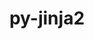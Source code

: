 ---
title: "py-jinja2"
layout: cache
categories: [package, develop]
meta: {"versions": ["3.1.4"], "compilers": ["apple-clang@=15.0.0", "gcc@=11.1.0", "gcc@=11.4.0", "gcc@=13.2.0", "gcc@=7.3.1", "gcc@=9.4.0", "oneapi@=2024.2.1"], "oss": ["amzn2", "ubuntu20.04", "ubuntu22.04", "ubuntu24.04", "ventura"], "platforms": ["darwin", "linux"], "targets": ["aarch64", "neoverse_n1", "neoverse_v1", "neoverse_v2", "ppc64le", "x86_64_v3"], "stacks": ["aws-isc", "aws-isc-aarch64", "data-vis-sdk", "e4s", "e4s-neoverse-v2", "e4s-neoverse_v1", "e4s-oneapi", "e4s-power", "ml-darwin-aarch64-mps", "ml-linux-aarch64-cpu", "ml-linux-aarch64-cuda", "ml-linux-x86_64-cpu", "ml-linux-x86_64-cuda", "root"], "num_specs": 89, "num_specs_by_stack": {"ml-linux-x86_64-cpu": 7, "ml-linux-x86_64-cuda": 7, "root": 89, "ml-darwin-aarch64-mps": 3, "e4s": 18, "ml-linux-aarch64-cuda": 7, "ml-linux-aarch64-cpu": 7, "e4s-power": 8, "e4s-neoverse-v2": 8, "e4s-oneapi": 9, "data-vis-sdk": 6, "e4s-neoverse_v1": 8, "aws-isc-aarch64": 10, "aws-isc": 5}}
spec_details: [{"hash": "bnebp6vslzjghxwet6oyxdzwdn5xnaio", "compiler": "gcc@=13.2.0", "versions": ["3.1.4"], "os": "ubuntu24.04", "platform": "linux", "target": "x86_64_v3", "variants": ["build_system=python_pip", "~i18n"], "stacks": ["ml-linux-x86_64-cpu", "ml-linux-x86_64-cuda", "root"], "size": "-", "tarball": "https://binaries.spack.io/develop/build_cache/linux-ubuntu24.04-x86_64_v3/gcc-13.2.0/py-jinja2-3.1.4/linux-ubuntu24.04-x86_64_v3-gcc-13.2.0-py-jinja2-3.1.4-bnebp6vslzjghxwet6oyxdzwdn5xnaio.spack"}, {"hash": "i6ervzgmpgptbil3x3n4sbp7w3bcmyuu", "compiler": "apple-clang@=15.0.0", "versions": ["3.1.4"], "os": "ventura", "platform": "darwin", "target": "aarch64", "variants": ["build_system=python_pip", "~i18n"], "stacks": ["ml-darwin-aarch64-mps", "root"], "size": "-", "tarball": "https://binaries.spack.io/develop/build_cache/darwin-ventura-aarch64/apple-clang-15.0.0/py-jinja2-3.1.4/darwin-ventura-aarch64-apple-clang-15.0.0-py-jinja2-3.1.4-i6ervzgmpgptbil3x3n4sbp7w3bcmyuu.spack"}, {"hash": "nwhf74pncahlotils4vhobzcgoa2zf3m", "compiler": "gcc@=11.4.0", "versions": ["3.1.4"], "os": "ubuntu22.04", "platform": "linux", "target": "x86_64_v3", "variants": ["build_system=python_pip", "~i18n"], "stacks": ["e4s", "root"], "size": "-", "tarball": "https://binaries.spack.io/develop/build_cache/linux-ubuntu22.04-x86_64_v3/gcc-11.4.0/py-jinja2-3.1.4/linux-ubuntu22.04-x86_64_v3-gcc-11.4.0-py-jinja2-3.1.4-nwhf74pncahlotils4vhobzcgoa2zf3m.spack"}, {"hash": "f3337p6mbaphjkumhdtmrvxim6ifzl2e", "compiler": "gcc@=13.2.0", "versions": ["3.1.4"], "os": "ubuntu24.04", "platform": "linux", "target": "x86_64_v3", "variants": ["build_system=python_pip", "~i18n"], "stacks": ["ml-linux-x86_64-cpu", "ml-linux-x86_64-cuda", "root"], "size": "-", "tarball": "https://binaries.spack.io/develop/build_cache/linux-ubuntu24.04-x86_64_v3/gcc-13.2.0/py-jinja2-3.1.4/linux-ubuntu24.04-x86_64_v3-gcc-13.2.0-py-jinja2-3.1.4-f3337p6mbaphjkumhdtmrvxim6ifzl2e.spack"}, {"hash": "vtlx3uruaw3475u3oyo5vgavpce2sskw", "compiler": "gcc@=13.2.0", "versions": ["3.1.4"], "os": "ubuntu24.04", "platform": "linux", "target": "x86_64_v3", "variants": ["build_system=python_pip", "~i18n"], "stacks": ["ml-linux-x86_64-cpu", "ml-linux-x86_64-cuda", "root"], "size": "-", "tarball": "https://binaries.spack.io/develop/build_cache/linux-ubuntu24.04-x86_64_v3/gcc-13.2.0/py-jinja2-3.1.4/linux-ubuntu24.04-x86_64_v3-gcc-13.2.0-py-jinja2-3.1.4-vtlx3uruaw3475u3oyo5vgavpce2sskw.spack"}, {"hash": "tvpmimq5svqdqonm43iybst4x42mocc7", "compiler": "gcc@=13.2.0", "versions": ["3.1.4"], "os": "ubuntu24.04", "platform": "linux", "target": "aarch64", "variants": ["build_system=python_pip", "~i18n"], "stacks": ["ml-linux-aarch64-cuda", "ml-linux-aarch64-cpu", "root"], "size": "-", "tarball": "https://binaries.spack.io/develop/build_cache/linux-ubuntu24.04-aarch64/gcc-13.2.0/py-jinja2-3.1.4/linux-ubuntu24.04-aarch64-gcc-13.2.0-py-jinja2-3.1.4-tvpmimq5svqdqonm43iybst4x42mocc7.spack"}, {"hash": "ekjmbbpuajaxmtmninrhk75m25dl7e6t", "compiler": "gcc@=9.4.0", "versions": ["3.1.4"], "os": "ubuntu20.04", "platform": "linux", "target": "ppc64le", "variants": ["build_system=python_pip", "~i18n"], "stacks": ["e4s-power", "root"], "size": "-", "tarball": "https://binaries.spack.io/develop/build_cache/linux-ubuntu20.04-ppc64le/gcc-9.4.0/py-jinja2-3.1.4/linux-ubuntu20.04-ppc64le-gcc-9.4.0-py-jinja2-3.1.4-ekjmbbpuajaxmtmninrhk75m25dl7e6t.spack"}, {"hash": "qkxezsef3cjxotf3lqks2nrclafqrk7k", "compiler": "gcc@=11.4.0", "versions": ["3.1.4"], "os": "ubuntu22.04", "platform": "linux", "target": "x86_64_v3", "variants": ["build_system=python_pip", "~i18n"], "stacks": ["e4s", "root"], "size": "-", "tarball": "https://binaries.spack.io/develop/build_cache/linux-ubuntu22.04-x86_64_v3/gcc-11.4.0/py-jinja2-3.1.4/linux-ubuntu22.04-x86_64_v3-gcc-11.4.0-py-jinja2-3.1.4-qkxezsef3cjxotf3lqks2nrclafqrk7k.spack"}, {"hash": "ze4sq3wbjxkntuyfyaffzezn6kpj25cf", "compiler": "gcc@=11.4.0", "versions": ["3.1.4"], "os": "ubuntu22.04", "platform": "linux", "target": "x86_64_v3", "variants": ["build_system=python_pip", "~i18n"], "stacks": ["e4s", "root"], "size": "-", "tarball": "https://binaries.spack.io/develop/build_cache/linux-ubuntu22.04-x86_64_v3/gcc-11.4.0/py-jinja2-3.1.4/linux-ubuntu22.04-x86_64_v3-gcc-11.4.0-py-jinja2-3.1.4-ze4sq3wbjxkntuyfyaffzezn6kpj25cf.spack"}, {"hash": "ijyzz6cyw3nrfvteo6f7cng2dopvu6sw", "compiler": "gcc@=13.2.0", "versions": ["3.1.4"], "os": "ubuntu24.04", "platform": "linux", "target": "aarch64", "variants": ["build_system=python_pip", "~i18n"], "stacks": ["ml-linux-aarch64-cuda", "ml-linux-aarch64-cpu", "root"], "size": "-", "tarball": "https://binaries.spack.io/develop/build_cache/linux-ubuntu24.04-aarch64/gcc-13.2.0/py-jinja2-3.1.4/linux-ubuntu24.04-aarch64-gcc-13.2.0-py-jinja2-3.1.4-ijyzz6cyw3nrfvteo6f7cng2dopvu6sw.spack"}, {"hash": "3gqrpup2sjoaymafm3t6bwd3qzx5tulv", "compiler": "gcc@=13.2.0", "versions": ["3.1.4"], "os": "ubuntu24.04", "platform": "linux", "target": "x86_64_v3", "variants": ["build_system=python_pip", "~i18n"], "stacks": ["ml-linux-x86_64-cpu", "ml-linux-x86_64-cuda", "root"], "size": "-", "tarball": "https://binaries.spack.io/develop/build_cache/linux-ubuntu24.04-x86_64_v3/gcc-13.2.0/py-jinja2-3.1.4/linux-ubuntu24.04-x86_64_v3-gcc-13.2.0-py-jinja2-3.1.4-3gqrpup2sjoaymafm3t6bwd3qzx5tulv.spack"}, {"hash": "i72554hstltb4xrust2k7hu7cnrfuhdw", "compiler": "gcc@=11.4.0", "versions": ["3.1.4"], "os": "ubuntu22.04", "platform": "linux", "target": "neoverse_v2", "variants": ["build_system=python_pip", "~i18n"], "stacks": ["e4s-neoverse-v2", "root"], "size": "-", "tarball": "https://binaries.spack.io/develop/build_cache/linux-ubuntu22.04-neoverse_v2/gcc-11.4.0/py-jinja2-3.1.4/linux-ubuntu22.04-neoverse_v2-gcc-11.4.0-py-jinja2-3.1.4-i72554hstltb4xrust2k7hu7cnrfuhdw.spack"}, {"hash": "m5xz32sbvfls5skb3nzczpdrlbq5brzm", "compiler": "oneapi@=2024.2.1", "versions": ["3.1.4"], "os": "ubuntu22.04", "platform": "linux", "target": "x86_64_v3", "variants": ["build_system=python_pip", "~i18n"], "stacks": ["e4s-oneapi", "root"], "size": "-", "tarball": "https://binaries.spack.io/develop/build_cache/linux-ubuntu22.04-x86_64_v3/oneapi-2024.2.1/py-jinja2-3.1.4/linux-ubuntu22.04-x86_64_v3-oneapi-2024.2.1-py-jinja2-3.1.4-m5xz32sbvfls5skb3nzczpdrlbq5brzm.spack"}, {"hash": "g357luqotgxytbklkp6ojnxim7spla2s", "compiler": "gcc@=11.1.0", "versions": ["3.1.4"], "os": "ubuntu20.04", "platform": "linux", "target": "x86_64_v3", "variants": ["build_system=python_pip", "~i18n"], "stacks": ["data-vis-sdk", "root"], "size": "-", "tarball": "https://binaries.spack.io/develop/build_cache/linux-ubuntu20.04-x86_64_v3/gcc-11.1.0/py-jinja2-3.1.4/linux-ubuntu20.04-x86_64_v3-gcc-11.1.0-py-jinja2-3.1.4-g357luqotgxytbklkp6ojnxim7spla2s.spack"}, {"hash": "mcfdfyfpsdrpixlsqz2qvwk2j2khkime", "compiler": "gcc@=11.4.0", "versions": ["3.1.4"], "os": "ubuntu22.04", "platform": "linux", "target": "x86_64_v3", "variants": ["build_system=python_pip", "~i18n"], "stacks": ["e4s", "root"], "size": "-", "tarball": "https://binaries.spack.io/develop/build_cache/linux-ubuntu22.04-x86_64_v3/gcc-11.4.0/py-jinja2-3.1.4/linux-ubuntu22.04-x86_64_v3-gcc-11.4.0-py-jinja2-3.1.4-mcfdfyfpsdrpixlsqz2qvwk2j2khkime.spack"}, {"hash": "ipk4y4hxuu7ey5e3o3vsm35cesyoxnvp", "compiler": "gcc@=9.4.0", "versions": ["3.1.4"], "os": "ubuntu20.04", "platform": "linux", "target": "ppc64le", "variants": ["build_system=python_pip", "~i18n"], "stacks": ["e4s-power", "root"], "size": "-", "tarball": "https://binaries.spack.io/develop/build_cache/linux-ubuntu20.04-ppc64le/gcc-9.4.0/py-jinja2-3.1.4/linux-ubuntu20.04-ppc64le-gcc-9.4.0-py-jinja2-3.1.4-ipk4y4hxuu7ey5e3o3vsm35cesyoxnvp.spack"}, {"hash": "3hjj7mlps2oyve5eqo5xal45hbiax7xb", "compiler": "gcc@=13.2.0", "versions": ["3.1.4"], "os": "ubuntu24.04", "platform": "linux", "target": "x86_64_v3", "variants": ["build_system=python_pip", "~i18n"], "stacks": ["ml-linux-x86_64-cpu", "ml-linux-x86_64-cuda", "root"], "size": "-", "tarball": "https://binaries.spack.io/develop/build_cache/linux-ubuntu24.04-x86_64_v3/gcc-13.2.0/py-jinja2-3.1.4/linux-ubuntu24.04-x86_64_v3-gcc-13.2.0-py-jinja2-3.1.4-3hjj7mlps2oyve5eqo5xal45hbiax7xb.spack"}, {"hash": "w3pauefiv6vyteu5jth3llhu4rwu7izq", "compiler": "gcc@=11.4.0", "versions": ["3.1.4"], "os": "ubuntu22.04", "platform": "linux", "target": "neoverse_v1", "variants": ["build_system=python_pip", "~i18n"], "stacks": ["e4s-neoverse_v1", "root"], "size": "-", "tarball": "https://binaries.spack.io/develop/build_cache/linux-ubuntu22.04-neoverse_v1/gcc-11.4.0/py-jinja2-3.1.4/linux-ubuntu22.04-neoverse_v1-gcc-11.4.0-py-jinja2-3.1.4-w3pauefiv6vyteu5jth3llhu4rwu7izq.spack"}, {"hash": "umetc4riaelwbw5wd5jbnkvzr4auvfe4", "compiler": "gcc@=13.2.0", "versions": ["3.1.4"], "os": "ubuntu24.04", "platform": "linux", "target": "aarch64", "variants": ["build_system=python_pip", "~i18n"], "stacks": ["ml-linux-aarch64-cuda", "ml-linux-aarch64-cpu", "root"], "size": "-", "tarball": "https://binaries.spack.io/develop/build_cache/linux-ubuntu24.04-aarch64/gcc-13.2.0/py-jinja2-3.1.4/linux-ubuntu24.04-aarch64-gcc-13.2.0-py-jinja2-3.1.4-umetc4riaelwbw5wd5jbnkvzr4auvfe4.spack"}, {"hash": "72hqkxemyc4moaodrf3mpwdcvnziijab", "compiler": "gcc@=11.1.0", "versions": ["3.1.4"], "os": "ubuntu20.04", "platform": "linux", "target": "x86_64_v3", "variants": ["build_system=python_pip", "~i18n"], "stacks": ["data-vis-sdk", "root"], "size": "-", "tarball": "https://binaries.spack.io/develop/build_cache/linux-ubuntu20.04-x86_64_v3/gcc-11.1.0/py-jinja2-3.1.4/linux-ubuntu20.04-x86_64_v3-gcc-11.1.0-py-jinja2-3.1.4-72hqkxemyc4moaodrf3mpwdcvnziijab.spack"}, {"hash": "2f6bgudhpqertpwrhek7wtkgvjaw2soj", "compiler": "gcc@=11.4.0", "versions": ["3.1.4"], "os": "ubuntu22.04", "platform": "linux", "target": "neoverse_v1", "variants": ["build_system=python_pip", "~i18n"], "stacks": ["e4s-neoverse_v1", "root"], "size": "-", "tarball": "https://binaries.spack.io/develop/build_cache/linux-ubuntu22.04-neoverse_v1/gcc-11.4.0/py-jinja2-3.1.4/linux-ubuntu22.04-neoverse_v1-gcc-11.4.0-py-jinja2-3.1.4-2f6bgudhpqertpwrhek7wtkgvjaw2soj.spack"}, {"hash": "3pn7mo3u2iot7msprbppsfbtolin5otc", "compiler": "gcc@=13.2.0", "versions": ["3.1.4"], "os": "ubuntu24.04", "platform": "linux", "target": "aarch64", "variants": ["build_system=python_pip", "~i18n"], "stacks": ["ml-linux-aarch64-cuda", "ml-linux-aarch64-cpu", "root"], "size": "-", "tarball": "https://binaries.spack.io/develop/build_cache/linux-ubuntu24.04-aarch64/gcc-13.2.0/py-jinja2-3.1.4/linux-ubuntu24.04-aarch64-gcc-13.2.0-py-jinja2-3.1.4-3pn7mo3u2iot7msprbppsfbtolin5otc.spack"}, {"hash": "xarjhzhhjihuf3pguwvjtkc5svnr7cld", "compiler": "gcc@=11.4.0", "versions": ["3.1.4"], "os": "ubuntu22.04", "platform": "linux", "target": "x86_64_v3", "variants": ["build_system=python_pip", "~i18n"], "stacks": ["e4s", "root"], "size": "-", "tarball": "https://binaries.spack.io/develop/build_cache/linux-ubuntu22.04-x86_64_v3/gcc-11.4.0/py-jinja2-3.1.4/linux-ubuntu22.04-x86_64_v3-gcc-11.4.0-py-jinja2-3.1.4-xarjhzhhjihuf3pguwvjtkc5svnr7cld.spack"}, {"hash": "nqqn4e7kmbwu42b6baiitzm7mgixhost", "compiler": "gcc@=13.2.0", "versions": ["3.1.4"], "os": "ubuntu24.04", "platform": "linux", "target": "aarch64", "variants": ["build_system=python_pip", "~i18n"], "stacks": ["ml-linux-aarch64-cuda", "ml-linux-aarch64-cpu", "root"], "size": "-", "tarball": "https://binaries.spack.io/develop/build_cache/linux-ubuntu24.04-aarch64/gcc-13.2.0/py-jinja2-3.1.4/linux-ubuntu24.04-aarch64-gcc-13.2.0-py-jinja2-3.1.4-nqqn4e7kmbwu42b6baiitzm7mgixhost.spack"}, {"hash": "zgctaxlhcnbki5uotqxkvfxmriyykk33", "compiler": "gcc@=13.2.0", "versions": ["3.1.4"], "os": "ubuntu24.04", "platform": "linux", "target": "x86_64_v3", "variants": ["build_system=python_pip", "~i18n"], "stacks": ["ml-linux-x86_64-cpu", "ml-linux-x86_64-cuda", "root"], "size": "-", "tarball": "https://binaries.spack.io/develop/build_cache/linux-ubuntu24.04-x86_64_v3/gcc-13.2.0/py-jinja2-3.1.4/linux-ubuntu24.04-x86_64_v3-gcc-13.2.0-py-jinja2-3.1.4-zgctaxlhcnbki5uotqxkvfxmriyykk33.spack"}, {"hash": "l66p4qax4k6bnqyg6fr3mbwyov5cxquf", "compiler": "apple-clang@=15.0.0", "versions": ["3.1.4"], "os": "ventura", "platform": "darwin", "target": "aarch64", "variants": ["build_system=python_pip", "~i18n"], "stacks": ["ml-darwin-aarch64-mps", "root"], "size": "-", "tarball": "https://binaries.spack.io/develop/build_cache/darwin-ventura-aarch64/apple-clang-15.0.0/py-jinja2-3.1.4/darwin-ventura-aarch64-apple-clang-15.0.0-py-jinja2-3.1.4-l66p4qax4k6bnqyg6fr3mbwyov5cxquf.spack"}, {"hash": "dba5yc7r3rwooa5oxgpbvolnkl26ir3x", "compiler": "oneapi@=2024.2.1", "versions": ["3.1.4"], "os": "ubuntu22.04", "platform": "linux", "target": "x86_64_v3", "variants": ["build_system=python_pip", "~i18n"], "stacks": ["e4s-oneapi", "root"], "size": "-", "tarball": "https://binaries.spack.io/develop/build_cache/linux-ubuntu22.04-x86_64_v3/oneapi-2024.2.1/py-jinja2-3.1.4/linux-ubuntu22.04-x86_64_v3-oneapi-2024.2.1-py-jinja2-3.1.4-dba5yc7r3rwooa5oxgpbvolnkl26ir3x.spack"}, {"hash": "ejerfxdqrfxdmuqiwktetk3f72rl5fni", "compiler": "gcc@=11.4.0", "versions": ["3.1.4"], "os": "ubuntu22.04", "platform": "linux", "target": "neoverse_v2", "variants": ["build_system=python_pip", "~i18n"], "stacks": ["e4s-neoverse-v2", "root"], "size": "-", "tarball": "https://binaries.spack.io/develop/build_cache/linux-ubuntu22.04-neoverse_v2/gcc-11.4.0/py-jinja2-3.1.4/linux-ubuntu22.04-neoverse_v2-gcc-11.4.0-py-jinja2-3.1.4-ejerfxdqrfxdmuqiwktetk3f72rl5fni.spack"}, {"hash": "s575tutfeykout6ujtx2ih7vbwtd453f", "compiler": "gcc@=11.4.0", "versions": ["3.1.4"], "os": "ubuntu22.04", "platform": "linux", "target": "neoverse_v1", "variants": ["build_system=python_pip", "~i18n"], "stacks": ["e4s-neoverse_v1", "root"], "size": "-", "tarball": "https://binaries.spack.io/develop/build_cache/linux-ubuntu22.04-neoverse_v1/gcc-11.4.0/py-jinja2-3.1.4/linux-ubuntu22.04-neoverse_v1-gcc-11.4.0-py-jinja2-3.1.4-s575tutfeykout6ujtx2ih7vbwtd453f.spack"}, {"hash": "2eqzkmz22ih7cfqkxqm5kzxlrek7ojyt", "compiler": "gcc@=13.2.0", "versions": ["3.1.4"], "os": "ubuntu24.04", "platform": "linux", "target": "x86_64_v3", "variants": ["build_system=python_pip", "~i18n"], "stacks": ["ml-linux-x86_64-cpu", "ml-linux-x86_64-cuda", "root"], "size": "-", "tarball": "https://binaries.spack.io/develop/build_cache/linux-ubuntu24.04-x86_64_v3/gcc-13.2.0/py-jinja2-3.1.4/linux-ubuntu24.04-x86_64_v3-gcc-13.2.0-py-jinja2-3.1.4-2eqzkmz22ih7cfqkxqm5kzxlrek7ojyt.spack"}, {"hash": "aj5b4fjyytlvbwcijmcqb5kgorwevtan", "compiler": "gcc@=11.1.0", "versions": ["3.1.4"], "os": "ubuntu20.04", "platform": "linux", "target": "x86_64_v3", "variants": ["build_system=python_pip", "~i18n"], "stacks": ["data-vis-sdk", "root"], "size": "-", "tarball": "https://binaries.spack.io/develop/build_cache/linux-ubuntu20.04-x86_64_v3/gcc-11.1.0/py-jinja2-3.1.4/linux-ubuntu20.04-x86_64_v3-gcc-11.1.0-py-jinja2-3.1.4-aj5b4fjyytlvbwcijmcqb5kgorwevtan.spack"}, {"hash": "2vud5q3xwxfx72jzo6pbrlvcs6viktra", "compiler": "gcc@=11.1.0", "versions": ["3.1.4"], "os": "ubuntu20.04", "platform": "linux", "target": "x86_64_v3", "variants": ["build_system=python_pip", "~i18n"], "stacks": ["data-vis-sdk", "root"], "size": "-", "tarball": "https://binaries.spack.io/develop/build_cache/linux-ubuntu20.04-x86_64_v3/gcc-11.1.0/py-jinja2-3.1.4/linux-ubuntu20.04-x86_64_v3-gcc-11.1.0-py-jinja2-3.1.4-2vud5q3xwxfx72jzo6pbrlvcs6viktra.spack"}, {"hash": "6pc4nlllbdbshbtgkgw567f6lvbbipnv", "compiler": "gcc@=11.4.0", "versions": ["3.1.4"], "os": "ubuntu22.04", "platform": "linux", "target": "neoverse_v1", "variants": ["build_system=python_pip", "~i18n"], "stacks": ["e4s-neoverse_v1", "root"], "size": "-", "tarball": "https://binaries.spack.io/develop/build_cache/linux-ubuntu22.04-neoverse_v1/gcc-11.4.0/py-jinja2-3.1.4/linux-ubuntu22.04-neoverse_v1-gcc-11.4.0-py-jinja2-3.1.4-6pc4nlllbdbshbtgkgw567f6lvbbipnv.spack"}, {"hash": "g255h7viw7lbmgsqcxurxg4ohgr73ikg", "compiler": "gcc@=9.4.0", "versions": ["3.1.4"], "os": "ubuntu20.04", "platform": "linux", "target": "ppc64le", "variants": ["build_system=python_pip", "~i18n"], "stacks": ["e4s-power", "root"], "size": "-", "tarball": "https://binaries.spack.io/develop/build_cache/linux-ubuntu20.04-ppc64le/gcc-9.4.0/py-jinja2-3.1.4/linux-ubuntu20.04-ppc64le-gcc-9.4.0-py-jinja2-3.1.4-g255h7viw7lbmgsqcxurxg4ohgr73ikg.spack"}, {"hash": "ahychafi4swdk3i6yi6cvmcltevnnkei", "compiler": "gcc@=11.4.0", "versions": ["3.1.4"], "os": "ubuntu22.04", "platform": "linux", "target": "neoverse_v1", "variants": ["build_system=python_pip", "~i18n"], "stacks": ["e4s-neoverse_v1", "root"], "size": "-", "tarball": "https://binaries.spack.io/develop/build_cache/linux-ubuntu22.04-neoverse_v1/gcc-11.4.0/py-jinja2-3.1.4/linux-ubuntu22.04-neoverse_v1-gcc-11.4.0-py-jinja2-3.1.4-ahychafi4swdk3i6yi6cvmcltevnnkei.spack"}, {"hash": "mbkucq45uj7gqgx6ahkwfoscb45q5tek", "compiler": "gcc@=11.4.0", "versions": ["3.1.4"], "os": "ubuntu22.04", "platform": "linux", "target": "neoverse_v2", "variants": ["build_system=python_pip", "~i18n"], "stacks": ["e4s-neoverse-v2", "root"], "size": "-", "tarball": "https://binaries.spack.io/develop/build_cache/linux-ubuntu22.04-neoverse_v2/gcc-11.4.0/py-jinja2-3.1.4/linux-ubuntu22.04-neoverse_v2-gcc-11.4.0-py-jinja2-3.1.4-mbkucq45uj7gqgx6ahkwfoscb45q5tek.spack"}, {"hash": "zbhabqt43qfg5i2y43e6mmqqnjlre5xw", "compiler": "gcc@=13.2.0", "versions": ["3.1.4"], "os": "ubuntu24.04", "platform": "linux", "target": "aarch64", "variants": ["build_system=python_pip", "~i18n"], "stacks": ["ml-linux-aarch64-cuda", "ml-linux-aarch64-cpu", "root"], "size": "-", "tarball": "https://binaries.spack.io/develop/build_cache/linux-ubuntu24.04-aarch64/gcc-13.2.0/py-jinja2-3.1.4/linux-ubuntu24.04-aarch64-gcc-13.2.0-py-jinja2-3.1.4-zbhabqt43qfg5i2y43e6mmqqnjlre5xw.spack"}, {"hash": "zsl3l6hngdlqpwkmny4aiuye2t7r74yc", "compiler": "gcc@=11.4.0", "versions": ["3.1.4"], "os": "ubuntu22.04", "platform": "linux", "target": "neoverse_v2", "variants": ["build_system=python_pip", "~i18n"], "stacks": ["e4s-neoverse-v2", "root"], "size": "-", "tarball": "https://binaries.spack.io/develop/build_cache/linux-ubuntu22.04-neoverse_v2/gcc-11.4.0/py-jinja2-3.1.4/linux-ubuntu22.04-neoverse_v2-gcc-11.4.0-py-jinja2-3.1.4-zsl3l6hngdlqpwkmny4aiuye2t7r74yc.spack"}, {"hash": "s52tlq65q7yjr3f52wmhdjq7qggpyu2i", "compiler": "oneapi@=2024.2.1", "versions": ["3.1.4"], "os": "ubuntu22.04", "platform": "linux", "target": "x86_64_v3", "variants": ["build_system=python_pip", "~i18n"], "stacks": ["e4s-oneapi", "root"], "size": "-", "tarball": "https://binaries.spack.io/develop/build_cache/linux-ubuntu22.04-x86_64_v3/oneapi-2024.2.1/py-jinja2-3.1.4/linux-ubuntu22.04-x86_64_v3-oneapi-2024.2.1-py-jinja2-3.1.4-s52tlq65q7yjr3f52wmhdjq7qggpyu2i.spack"}, {"hash": "ubttynhvv7gwvlbhsrgl4imhcgfbcngn", "compiler": "oneapi@=2024.2.1", "versions": ["3.1.4"], "os": "ubuntu22.04", "platform": "linux", "target": "x86_64_v3", "variants": ["build_system=python_pip", "~i18n"], "stacks": ["e4s-oneapi", "root"], "size": "-", "tarball": "https://binaries.spack.io/develop/build_cache/linux-ubuntu22.04-x86_64_v3/oneapi-2024.2.1/py-jinja2-3.1.4/linux-ubuntu22.04-x86_64_v3-oneapi-2024.2.1-py-jinja2-3.1.4-ubttynhvv7gwvlbhsrgl4imhcgfbcngn.spack"}, {"hash": "7ruf3ogrqjwa5nr5vcpw3wesp5wjamzb", "compiler": "apple-clang@=15.0.0", "versions": ["3.1.4"], "os": "ventura", "platform": "darwin", "target": "aarch64", "variants": ["build_system=python_pip", "~i18n"], "stacks": ["ml-darwin-aarch64-mps", "root"], "size": "-", "tarball": "https://binaries.spack.io/develop/build_cache/darwin-ventura-aarch64/apple-clang-15.0.0/py-jinja2-3.1.4/darwin-ventura-aarch64-apple-clang-15.0.0-py-jinja2-3.1.4-7ruf3ogrqjwa5nr5vcpw3wesp5wjamzb.spack"}, {"hash": "763ejdn2rzevdglg75jlebbycnrc747o", "compiler": "oneapi@=2024.2.1", "versions": ["3.1.4"], "os": "ubuntu22.04", "platform": "linux", "target": "x86_64_v3", "variants": ["build_system=python_pip", "~i18n"], "stacks": ["e4s-oneapi", "root"], "size": "-", "tarball": "https://binaries.spack.io/develop/build_cache/linux-ubuntu22.04-x86_64_v3/oneapi-2024.2.1/py-jinja2-3.1.4/linux-ubuntu22.04-x86_64_v3-oneapi-2024.2.1-py-jinja2-3.1.4-763ejdn2rzevdglg75jlebbycnrc747o.spack"}, {"hash": "3bxb7uaysuahslqdq5izp2kbypcn2j6a", "compiler": "gcc@=13.2.0", "versions": ["3.1.4"], "os": "ubuntu24.04", "platform": "linux", "target": "aarch64", "variants": ["build_system=python_pip", "~i18n"], "stacks": ["ml-linux-aarch64-cuda", "ml-linux-aarch64-cpu", "root"], "size": "-", "tarball": "https://binaries.spack.io/develop/build_cache/linux-ubuntu24.04-aarch64/gcc-13.2.0/py-jinja2-3.1.4/linux-ubuntu24.04-aarch64-gcc-13.2.0-py-jinja2-3.1.4-3bxb7uaysuahslqdq5izp2kbypcn2j6a.spack"}, {"hash": "l2ibqdyatx5fhmhmdwh462pvodg7wv66", "compiler": "gcc@=9.4.0", "versions": ["3.1.4"], "os": "ubuntu20.04", "platform": "linux", "target": "ppc64le", "variants": ["build_system=python_pip", "~i18n"], "stacks": ["e4s-power", "root"], "size": "-", "tarball": "https://binaries.spack.io/develop/build_cache/linux-ubuntu20.04-ppc64le/gcc-9.4.0/py-jinja2-3.1.4/linux-ubuntu20.04-ppc64le-gcc-9.4.0-py-jinja2-3.1.4-l2ibqdyatx5fhmhmdwh462pvodg7wv66.spack"}, {"hash": "hyydqklnp6aupb5yptpcpplu54w675il", "compiler": "gcc@=11.4.0", "versions": ["3.1.4"], "os": "ubuntu22.04", "platform": "linux", "target": "x86_64_v3", "variants": ["build_system=python_pip", "~i18n"], "stacks": ["e4s", "root"], "size": "-", "tarball": "https://binaries.spack.io/develop/build_cache/linux-ubuntu22.04-x86_64_v3/gcc-11.4.0/py-jinja2-3.1.4/linux-ubuntu22.04-x86_64_v3-gcc-11.4.0-py-jinja2-3.1.4-hyydqklnp6aupb5yptpcpplu54w675il.spack"}, {"hash": "3k2aj247m4ta4ih3cagoyij3hybsjsbr", "compiler": "gcc@=11.4.0", "versions": ["3.1.4"], "os": "ubuntu22.04", "platform": "linux", "target": "neoverse_v2", "variants": ["build_system=python_pip", "~i18n"], "stacks": ["e4s-neoverse-v2", "root"], "size": "-", "tarball": "https://binaries.spack.io/develop/build_cache/linux-ubuntu22.04-neoverse_v2/gcc-11.4.0/py-jinja2-3.1.4/linux-ubuntu22.04-neoverse_v2-gcc-11.4.0-py-jinja2-3.1.4-3k2aj247m4ta4ih3cagoyij3hybsjsbr.spack"}, {"hash": "sgeonc64sjyqxdo3pzgbupypsm2yf5dn", "compiler": "gcc@=11.4.0", "versions": ["3.1.4"], "os": "ubuntu22.04", "platform": "linux", "target": "x86_64_v3", "variants": ["build_system=python_pip", "~i18n"], "stacks": ["e4s", "root"], "size": "-", "tarball": "https://binaries.spack.io/develop/build_cache/linux-ubuntu22.04-x86_64_v3/gcc-11.4.0/py-jinja2-3.1.4/linux-ubuntu22.04-x86_64_v3-gcc-11.4.0-py-jinja2-3.1.4-sgeonc64sjyqxdo3pzgbupypsm2yf5dn.spack"}, {"hash": "bp3kq746rommjckp3fraaay4h4dpyvli", "compiler": "oneapi@=2024.2.1", "versions": ["3.1.4"], "os": "ubuntu22.04", "platform": "linux", "target": "x86_64_v3", "variants": ["build_system=python_pip", "~i18n"], "stacks": ["e4s-oneapi", "root"], "size": "-", "tarball": "https://binaries.spack.io/develop/build_cache/linux-ubuntu22.04-x86_64_v3/oneapi-2024.2.1/py-jinja2-3.1.4/linux-ubuntu22.04-x86_64_v3-oneapi-2024.2.1-py-jinja2-3.1.4-bp3kq746rommjckp3fraaay4h4dpyvli.spack"}, {"hash": "jm5ptic6uxultrgdhnldcakp5mectre5", "compiler": "gcc@=11.4.0", "versions": ["3.1.4"], "os": "ubuntu22.04", "platform": "linux", "target": "neoverse_v1", "variants": ["build_system=python_pip", "~i18n"], "stacks": ["e4s-neoverse_v1", "root"], "size": "-", "tarball": "https://binaries.spack.io/develop/build_cache/linux-ubuntu22.04-neoverse_v1/gcc-11.4.0/py-jinja2-3.1.4/linux-ubuntu22.04-neoverse_v1-gcc-11.4.0-py-jinja2-3.1.4-jm5ptic6uxultrgdhnldcakp5mectre5.spack"}, {"hash": "doyvmpqdfgvwxt2m2d5r3lwbwr5vna3x", "compiler": "gcc@=7.3.1", "versions": ["3.1.4"], "os": "amzn2", "platform": "linux", "target": "neoverse_n1", "variants": ["build_system=python_pip", "~i18n"], "stacks": ["root", "aws-isc-aarch64"], "size": "-", "tarball": "https://binaries.spack.io/develop/build_cache/linux-amzn2-neoverse_n1/gcc-7.3.1/py-jinja2-3.1.4/linux-amzn2-neoverse_n1-gcc-7.3.1-py-jinja2-3.1.4-doyvmpqdfgvwxt2m2d5r3lwbwr5vna3x.spack"}, {"hash": "he4ckmmb7543psdawyntkwp5umk4wbu4", "compiler": "gcc@=11.1.0", "versions": ["3.1.4"], "os": "ubuntu20.04", "platform": "linux", "target": "x86_64_v3", "variants": ["build_system=python_pip", "~i18n"], "stacks": ["data-vis-sdk", "root"], "size": "-", "tarball": "https://binaries.spack.io/develop/build_cache/linux-ubuntu20.04-x86_64_v3/gcc-11.1.0/py-jinja2-3.1.4/linux-ubuntu20.04-x86_64_v3-gcc-11.1.0-py-jinja2-3.1.4-he4ckmmb7543psdawyntkwp5umk4wbu4.spack"}, {"hash": "nlh4awnwbq6sgug3pxzv4fxj4oir47ne", "compiler": "gcc@=11.1.0", "versions": ["3.1.4"], "os": "ubuntu20.04", "platform": "linux", "target": "x86_64_v3", "variants": ["build_system=python_pip", "~i18n"], "stacks": ["data-vis-sdk", "root"], "size": "-", "tarball": "https://binaries.spack.io/develop/build_cache/linux-ubuntu20.04-x86_64_v3/gcc-11.1.0/py-jinja2-3.1.4/linux-ubuntu20.04-x86_64_v3-gcc-11.1.0-py-jinja2-3.1.4-nlh4awnwbq6sgug3pxzv4fxj4oir47ne.spack"}, {"hash": "hb7iy3gnv5qkpls5kpw2gu4hcfkdrxji", "compiler": "gcc@=9.4.0", "versions": ["3.1.4"], "os": "ubuntu20.04", "platform": "linux", "target": "ppc64le", "variants": ["build_system=python_pip", "~i18n"], "stacks": ["e4s-power", "root"], "size": "-", "tarball": "https://binaries.spack.io/develop/build_cache/linux-ubuntu20.04-ppc64le/gcc-9.4.0/py-jinja2-3.1.4/linux-ubuntu20.04-ppc64le-gcc-9.4.0-py-jinja2-3.1.4-hb7iy3gnv5qkpls5kpw2gu4hcfkdrxji.spack"}, {"hash": "kah4wypfxkgimdvnjivppewi7dho46ls", "compiler": "gcc@=11.4.0", "versions": ["3.1.4"], "os": "ubuntu22.04", "platform": "linux", "target": "x86_64_v3", "variants": ["build_system=python_pip", "~i18n"], "stacks": ["e4s", "root"], "size": "-", "tarball": "https://binaries.spack.io/develop/build_cache/linux-ubuntu22.04-x86_64_v3/gcc-11.4.0/py-jinja2-3.1.4/linux-ubuntu22.04-x86_64_v3-gcc-11.4.0-py-jinja2-3.1.4-kah4wypfxkgimdvnjivppewi7dho46ls.spack"}, {"hash": "quvaxk5nys4gflpdsctst2y3ykum34dh", "compiler": "gcc@=7.3.1", "versions": ["3.1.4"], "os": "amzn2", "platform": "linux", "target": "aarch64", "variants": ["build_system=python_pip", "~i18n"], "stacks": ["root", "aws-isc-aarch64"], "size": "-", "tarball": "https://binaries.spack.io/develop/build_cache/linux-amzn2-aarch64/gcc-7.3.1/py-jinja2-3.1.4/linux-amzn2-aarch64-gcc-7.3.1-py-jinja2-3.1.4-quvaxk5nys4gflpdsctst2y3ykum34dh.spack"}, {"hash": "tv2twqv6ej6zkzzyskii6wyrnvvixin2", "compiler": "gcc@=11.4.0", "versions": ["3.1.4"], "os": "ubuntu22.04", "platform": "linux", "target": "x86_64_v3", "variants": ["build_system=python_pip", "~i18n"], "stacks": ["e4s", "root"], "size": "-", "tarball": "https://binaries.spack.io/develop/build_cache/linux-ubuntu22.04-x86_64_v3/gcc-11.4.0/py-jinja2-3.1.4/linux-ubuntu22.04-x86_64_v3-gcc-11.4.0-py-jinja2-3.1.4-tv2twqv6ej6zkzzyskii6wyrnvvixin2.spack"}, {"hash": "i2li6tyitpgrdnr5meiojak3xcobjowf", "compiler": "gcc@=7.3.1", "versions": ["3.1.4"], "os": "amzn2", "platform": "linux", "target": "x86_64_v3", "variants": ["build_system=python_pip", "~i18n"], "stacks": ["root", "aws-isc"], "size": "-", "tarball": "https://binaries.spack.io/develop/build_cache/linux-amzn2-x86_64_v3/gcc-7.3.1/py-jinja2-3.1.4/linux-amzn2-x86_64_v3-gcc-7.3.1-py-jinja2-3.1.4-i2li6tyitpgrdnr5meiojak3xcobjowf.spack"}, {"hash": "q56afumldnvtdt44ttdpznal5ygj2sz7", "compiler": "gcc@=7.3.1", "versions": ["3.1.4"], "os": "amzn2", "platform": "linux", "target": "aarch64", "variants": ["build_system=python_pip", "~i18n"], "stacks": ["root", "aws-isc-aarch64"], "size": "-", "tarball": "https://binaries.spack.io/develop/build_cache/linux-amzn2-aarch64/gcc-7.3.1/py-jinja2-3.1.4/linux-amzn2-aarch64-gcc-7.3.1-py-jinja2-3.1.4-q56afumldnvtdt44ttdpznal5ygj2sz7.spack"}, {"hash": "w2gzquh5suepfiysce7xyasnffshfqng", "compiler": "gcc@=11.4.0", "versions": ["3.1.4"], "os": "ubuntu22.04", "platform": "linux", "target": "x86_64_v3", "variants": ["build_system=python_pip", "~i18n"], "stacks": ["e4s", "root"], "size": "-", "tarball": "https://binaries.spack.io/develop/build_cache/linux-ubuntu22.04-x86_64_v3/gcc-11.4.0/py-jinja2-3.1.4/linux-ubuntu22.04-x86_64_v3-gcc-11.4.0-py-jinja2-3.1.4-w2gzquh5suepfiysce7xyasnffshfqng.spack"}, {"hash": "nbxr3wobuwy5wv65phpmuh3yg4moskqj", "compiler": "gcc@=11.4.0", "versions": ["3.1.4"], "os": "ubuntu22.04", "platform": "linux", "target": "x86_64_v3", "variants": ["build_system=python_pip", "~i18n"], "stacks": ["e4s", "root"], "size": "-", "tarball": "https://binaries.spack.io/develop/build_cache/linux-ubuntu22.04-x86_64_v3/gcc-11.4.0/py-jinja2-3.1.4/linux-ubuntu22.04-x86_64_v3-gcc-11.4.0-py-jinja2-3.1.4-nbxr3wobuwy5wv65phpmuh3yg4moskqj.spack"}, {"hash": "5syr3ux75rmpdjgwu4olyco4nn2hyj33", "compiler": "gcc@=11.4.0", "versions": ["3.1.4"], "os": "ubuntu22.04", "platform": "linux", "target": "neoverse_v2", "variants": ["build_system=python_pip", "~i18n"], "stacks": ["e4s-neoverse-v2", "root"], "size": "-", "tarball": "https://binaries.spack.io/develop/build_cache/linux-ubuntu22.04-neoverse_v2/gcc-11.4.0/py-jinja2-3.1.4/linux-ubuntu22.04-neoverse_v2-gcc-11.4.0-py-jinja2-3.1.4-5syr3ux75rmpdjgwu4olyco4nn2hyj33.spack"}, {"hash": "fxupn6czu3s4xrq6qqorgzd2xmffulmc", "compiler": "gcc@=7.3.1", "versions": ["3.1.4"], "os": "amzn2", "platform": "linux", "target": "aarch64", "variants": ["build_system=python_pip", "~i18n"], "stacks": ["root", "aws-isc-aarch64"], "size": "-", "tarball": "https://binaries.spack.io/develop/build_cache/linux-amzn2-aarch64/gcc-7.3.1/py-jinja2-3.1.4/linux-amzn2-aarch64-gcc-7.3.1-py-jinja2-3.1.4-fxupn6czu3s4xrq6qqorgzd2xmffulmc.spack"}, {"hash": "7xua4z3nzgsexqqx6vox7mkpqu7edpi6", "compiler": "gcc@=11.4.0", "versions": ["3.1.4"], "os": "ubuntu22.04", "platform": "linux", "target": "neoverse_v2", "variants": ["build_system=python_pip", "~i18n"], "stacks": ["e4s-neoverse-v2", "root"], "size": "-", "tarball": "https://binaries.spack.io/develop/build_cache/linux-ubuntu22.04-neoverse_v2/gcc-11.4.0/py-jinja2-3.1.4/linux-ubuntu22.04-neoverse_v2-gcc-11.4.0-py-jinja2-3.1.4-7xua4z3nzgsexqqx6vox7mkpqu7edpi6.spack"}, {"hash": "l25da4g25qfdnmw3nitylvfzldjdgbod", "compiler": "gcc@=11.4.0", "versions": ["3.1.4"], "os": "ubuntu22.04", "platform": "linux", "target": "x86_64_v3", "variants": ["build_system=python_pip", "~i18n"], "stacks": ["e4s", "root"], "size": "-", "tarball": "https://binaries.spack.io/develop/build_cache/linux-ubuntu22.04-x86_64_v3/gcc-11.4.0/py-jinja2-3.1.4/linux-ubuntu22.04-x86_64_v3-gcc-11.4.0-py-jinja2-3.1.4-l25da4g25qfdnmw3nitylvfzldjdgbod.spack"}, {"hash": "3e2te7truuzck4h65bawogk5sq6hh7gm", "compiler": "gcc@=11.4.0", "versions": ["3.1.4"], "os": "ubuntu22.04", "platform": "linux", "target": "neoverse_v1", "variants": ["build_system=python_pip", "~i18n"], "stacks": ["e4s-neoverse_v1", "root"], "size": "-", "tarball": "https://binaries.spack.io/develop/build_cache/linux-ubuntu22.04-neoverse_v1/gcc-11.4.0/py-jinja2-3.1.4/linux-ubuntu22.04-neoverse_v1-gcc-11.4.0-py-jinja2-3.1.4-3e2te7truuzck4h65bawogk5sq6hh7gm.spack"}, {"hash": "5znswukwx35q6ztqwggfndvsgbopyd6z", "compiler": "gcc@=9.4.0", "versions": ["3.1.4"], "os": "ubuntu20.04", "platform": "linux", "target": "ppc64le", "variants": ["build_system=python_pip", "~i18n"], "stacks": ["e4s-power", "root"], "size": "-", "tarball": "https://binaries.spack.io/develop/build_cache/linux-ubuntu20.04-ppc64le/gcc-9.4.0/py-jinja2-3.1.4/linux-ubuntu20.04-ppc64le-gcc-9.4.0-py-jinja2-3.1.4-5znswukwx35q6ztqwggfndvsgbopyd6z.spack"}, {"hash": "4ue52vohl3upulfmtkoaimjq55yj6wpe", "compiler": "gcc@=7.3.1", "versions": ["3.1.4"], "os": "amzn2", "platform": "linux", "target": "neoverse_n1", "variants": ["build_system=python_pip", "~i18n"], "stacks": ["root", "aws-isc-aarch64"], "size": "-", "tarball": "https://binaries.spack.io/develop/build_cache/linux-amzn2-neoverse_n1/gcc-7.3.1/py-jinja2-3.1.4/linux-amzn2-neoverse_n1-gcc-7.3.1-py-jinja2-3.1.4-4ue52vohl3upulfmtkoaimjq55yj6wpe.spack"}, {"hash": "7wfapapnmgkybutalgcexhw55fhgsjva", "compiler": "gcc@=11.4.0", "versions": ["3.1.4"], "os": "ubuntu22.04", "platform": "linux", "target": "x86_64_v3", "variants": ["build_system=python_pip", "~i18n"], "stacks": ["e4s", "root"], "size": "-", "tarball": "https://binaries.spack.io/develop/build_cache/linux-ubuntu22.04-x86_64_v3/gcc-11.4.0/py-jinja2-3.1.4/linux-ubuntu22.04-x86_64_v3-gcc-11.4.0-py-jinja2-3.1.4-7wfapapnmgkybutalgcexhw55fhgsjva.spack"}, {"hash": "y7re4diq7jc67ramofctugy57y3uc5t3", "compiler": "gcc@=9.4.0", "versions": ["3.1.4"], "os": "ubuntu20.04", "platform": "linux", "target": "ppc64le", "variants": ["build_system=python_pip", "~i18n"], "stacks": ["e4s-power", "root"], "size": "-", "tarball": "https://binaries.spack.io/develop/build_cache/linux-ubuntu20.04-ppc64le/gcc-9.4.0/py-jinja2-3.1.4/linux-ubuntu20.04-ppc64le-gcc-9.4.0-py-jinja2-3.1.4-y7re4diq7jc67ramofctugy57y3uc5t3.spack"}, {"hash": "zeuimx6xaiwcbuec3e7njh5pctyr6ifa", "compiler": "oneapi@=2024.2.1", "versions": ["3.1.4"], "os": "ubuntu22.04", "platform": "linux", "target": "x86_64_v3", "variants": ["build_system=python_pip", "~i18n"], "stacks": ["e4s-oneapi", "root"], "size": "-", "tarball": "https://binaries.spack.io/develop/build_cache/linux-ubuntu22.04-x86_64_v3/oneapi-2024.2.1/py-jinja2-3.1.4/linux-ubuntu22.04-x86_64_v3-oneapi-2024.2.1-py-jinja2-3.1.4-zeuimx6xaiwcbuec3e7njh5pctyr6ifa.spack"}, {"hash": "ieg7byp43kw4pwwa54p6rum5mafmkoem", "compiler": "oneapi@=2024.2.1", "versions": ["3.1.4"], "os": "ubuntu22.04", "platform": "linux", "target": "x86_64_v3", "variants": ["build_system=python_pip", "~i18n"], "stacks": ["e4s-oneapi", "root"], "size": "-", "tarball": "https://binaries.spack.io/develop/build_cache/linux-ubuntu22.04-x86_64_v3/oneapi-2024.2.1/py-jinja2-3.1.4/linux-ubuntu22.04-x86_64_v3-oneapi-2024.2.1-py-jinja2-3.1.4-ieg7byp43kw4pwwa54p6rum5mafmkoem.spack"}, {"hash": "am5copnbl7ss5u6nfhpw2zsjecotopbw", "compiler": "gcc@=11.4.0", "versions": ["3.1.4"], "os": "ubuntu22.04", "platform": "linux", "target": "x86_64_v3", "variants": ["build_system=python_pip", "~i18n"], "stacks": ["e4s", "root"], "size": "-", "tarball": "https://binaries.spack.io/develop/build_cache/linux-ubuntu22.04-x86_64_v3/gcc-11.4.0/py-jinja2-3.1.4/linux-ubuntu22.04-x86_64_v3-gcc-11.4.0-py-jinja2-3.1.4-am5copnbl7ss5u6nfhpw2zsjecotopbw.spack"}, {"hash": "gh36milhmwrmfq2lwos2lbkeioxfrasz", "compiler": "gcc@=11.4.0", "versions": ["3.1.4"], "os": "ubuntu22.04", "platform": "linux", "target": "neoverse_v2", "variants": ["build_system=python_pip", "~i18n"], "stacks": ["e4s-neoverse-v2", "root"], "size": "-", "tarball": "https://binaries.spack.io/develop/build_cache/linux-ubuntu22.04-neoverse_v2/gcc-11.4.0/py-jinja2-3.1.4/linux-ubuntu22.04-neoverse_v2-gcc-11.4.0-py-jinja2-3.1.4-gh36milhmwrmfq2lwos2lbkeioxfrasz.spack"}, {"hash": "5clkphdgiu6ztnzjhwmsmwuruse2z365", "compiler": "gcc@=9.4.0", "versions": ["3.1.4"], "os": "ubuntu20.04", "platform": "linux", "target": "ppc64le", "variants": ["build_system=python_pip", "~i18n"], "stacks": ["e4s-power", "root"], "size": "-", "tarball": "https://binaries.spack.io/develop/build_cache/linux-ubuntu20.04-ppc64le/gcc-9.4.0/py-jinja2-3.1.4/linux-ubuntu20.04-ppc64le-gcc-9.4.0-py-jinja2-3.1.4-5clkphdgiu6ztnzjhwmsmwuruse2z365.spack"}, {"hash": "76uayabbyn5k6lmppwdpld4xmn7ugobu", "compiler": "gcc@=7.3.1", "versions": ["3.1.4"], "os": "amzn2", "platform": "linux", "target": "x86_64_v3", "variants": ["build_system=python_pip", "~i18n"], "stacks": ["root", "aws-isc"], "size": "-", "tarball": "https://binaries.spack.io/develop/build_cache/linux-amzn2-x86_64_v3/gcc-7.3.1/py-jinja2-3.1.4/linux-amzn2-x86_64_v3-gcc-7.3.1-py-jinja2-3.1.4-76uayabbyn5k6lmppwdpld4xmn7ugobu.spack"}, {"hash": "nzhiym32vpqocdbdsofr4bdumg6ou7uj", "compiler": "gcc@=11.4.0", "versions": ["3.1.4"], "os": "ubuntu22.04", "platform": "linux", "target": "x86_64_v3", "variants": ["build_system=python_pip", "~i18n"], "stacks": ["e4s", "root"], "size": "-", "tarball": "https://binaries.spack.io/develop/build_cache/linux-ubuntu22.04-x86_64_v3/gcc-11.4.0/py-jinja2-3.1.4/linux-ubuntu22.04-x86_64_v3-gcc-11.4.0-py-jinja2-3.1.4-nzhiym32vpqocdbdsofr4bdumg6ou7uj.spack"}, {"hash": "scokpeyf3rrrkts3sortmsngmer5thj4", "compiler": "gcc@=7.3.1", "versions": ["3.1.4"], "os": "amzn2", "platform": "linux", "target": "x86_64_v3", "variants": ["build_system=python_pip", "~i18n"], "stacks": ["root", "aws-isc"], "size": "-", "tarball": "https://binaries.spack.io/develop/build_cache/linux-amzn2-x86_64_v3/gcc-7.3.1/py-jinja2-3.1.4/linux-amzn2-x86_64_v3-gcc-7.3.1-py-jinja2-3.1.4-scokpeyf3rrrkts3sortmsngmer5thj4.spack"}, {"hash": "f26vmaarybxxhpevu33qt3faclpf423s", "compiler": "gcc@=11.4.0", "versions": ["3.1.4"], "os": "ubuntu22.04", "platform": "linux", "target": "x86_64_v3", "variants": ["build_system=python_pip", "~i18n"], "stacks": ["e4s", "root"], "size": "-", "tarball": "https://binaries.spack.io/develop/build_cache/linux-ubuntu22.04-x86_64_v3/gcc-11.4.0/py-jinja2-3.1.4/linux-ubuntu22.04-x86_64_v3-gcc-11.4.0-py-jinja2-3.1.4-f26vmaarybxxhpevu33qt3faclpf423s.spack"}, {"hash": "dar62esmg7kz6y4vsf3sfjhl5frddtqx", "compiler": "gcc@=7.3.1", "versions": ["3.1.4"], "os": "amzn2", "platform": "linux", "target": "neoverse_n1", "variants": ["build_system=python_pip", "~i18n"], "stacks": ["root", "aws-isc-aarch64"], "size": "-", "tarball": "https://binaries.spack.io/develop/build_cache/linux-amzn2-neoverse_n1/gcc-7.3.1/py-jinja2-3.1.4/linux-amzn2-neoverse_n1-gcc-7.3.1-py-jinja2-3.1.4-dar62esmg7kz6y4vsf3sfjhl5frddtqx.spack"}, {"hash": "jahkor2uf4egnjbm52plvjjvbupol6p5", "compiler": "gcc@=7.3.1", "versions": ["3.1.4"], "os": "amzn2", "platform": "linux", "target": "neoverse_n1", "variants": ["build_system=python_pip", "~i18n"], "stacks": ["root", "aws-isc-aarch64"], "size": "-", "tarball": "https://binaries.spack.io/develop/build_cache/linux-amzn2-neoverse_n1/gcc-7.3.1/py-jinja2-3.1.4/linux-amzn2-neoverse_n1-gcc-7.3.1-py-jinja2-3.1.4-jahkor2uf4egnjbm52plvjjvbupol6p5.spack"}, {"hash": "pn64oqr7hd457cfiseeyy37b4zbyhiga", "compiler": "oneapi@=2024.2.1", "versions": ["3.1.4"], "os": "ubuntu22.04", "platform": "linux", "target": "x86_64_v3", "variants": ["build_system=python_pip", "~i18n"], "stacks": ["e4s-oneapi", "root"], "size": "-", "tarball": "https://binaries.spack.io/develop/build_cache/linux-ubuntu22.04-x86_64_v3/oneapi-2024.2.1/py-jinja2-3.1.4/linux-ubuntu22.04-x86_64_v3-oneapi-2024.2.1-py-jinja2-3.1.4-pn64oqr7hd457cfiseeyy37b4zbyhiga.spack"}, {"hash": "p62jaxf2vnn5withjvzrhqktnzlytfng", "compiler": "gcc@=7.3.1", "versions": ["3.1.4"], "os": "amzn2", "platform": "linux", "target": "x86_64_v3", "variants": ["build_system=python_pip", "~i18n"], "stacks": ["root", "aws-isc"], "size": "-", "tarball": "https://binaries.spack.io/develop/build_cache/linux-amzn2-x86_64_v3/gcc-7.3.1/py-jinja2-3.1.4/linux-amzn2-x86_64_v3-gcc-7.3.1-py-jinja2-3.1.4-p62jaxf2vnn5withjvzrhqktnzlytfng.spack"}, {"hash": "mfj5fwev2qlyayejvlyw2axnqj57rlyg", "compiler": "gcc@=7.3.1", "versions": ["3.1.4"], "os": "amzn2", "platform": "linux", "target": "x86_64_v3", "variants": ["build_system=python_pip", "~i18n"], "stacks": ["root", "aws-isc"], "size": "-", "tarball": "https://binaries.spack.io/develop/build_cache/linux-amzn2-x86_64_v3/gcc-7.3.1/py-jinja2-3.1.4/linux-amzn2-x86_64_v3-gcc-7.3.1-py-jinja2-3.1.4-mfj5fwev2qlyayejvlyw2axnqj57rlyg.spack"}, {"hash": "dfo42dfzurfr6iomb6qa5tff7tnmrljr", "compiler": "gcc@=7.3.1", "versions": ["3.1.4"], "os": "amzn2", "platform": "linux", "target": "neoverse_n1", "variants": ["build_system=python_pip", "~i18n"], "stacks": ["root", "aws-isc-aarch64"], "size": "-", "tarball": "https://binaries.spack.io/develop/build_cache/linux-amzn2-neoverse_n1/gcc-7.3.1/py-jinja2-3.1.4/linux-amzn2-neoverse_n1-gcc-7.3.1-py-jinja2-3.1.4-dfo42dfzurfr6iomb6qa5tff7tnmrljr.spack"}, {"hash": "ag6r3wf7th2boflig6apzvwgtiunmhoe", "compiler": "gcc@=7.3.1", "versions": ["3.1.4"], "os": "amzn2", "platform": "linux", "target": "aarch64", "variants": ["build_system=python_pip", "~i18n"], "stacks": ["root", "aws-isc-aarch64"], "size": "-", "tarball": "https://binaries.spack.io/develop/build_cache/linux-amzn2-aarch64/gcc-7.3.1/py-jinja2-3.1.4/linux-amzn2-aarch64-gcc-7.3.1-py-jinja2-3.1.4-ag6r3wf7th2boflig6apzvwgtiunmhoe.spack"}, {"hash": "jukhv7peqcj5eaivjwvpinyvbydizfdl", "compiler": "gcc@=11.4.0", "versions": ["3.1.4"], "os": "ubuntu22.04", "platform": "linux", "target": "x86_64_v3", "variants": ["build_system=python_pip", "~i18n"], "stacks": ["e4s", "root"], "size": "-", "tarball": "https://binaries.spack.io/develop/build_cache/linux-ubuntu22.04-x86_64_v3/gcc-11.4.0/py-jinja2-3.1.4/linux-ubuntu22.04-x86_64_v3-gcc-11.4.0-py-jinja2-3.1.4-jukhv7peqcj5eaivjwvpinyvbydizfdl.spack"}, {"hash": "okpyaeo5dwllubqyu5zdhsazzuvefgrg", "compiler": "gcc@=11.4.0", "versions": ["3.1.4"], "os": "ubuntu22.04", "platform": "linux", "target": "neoverse_v1", "variants": ["build_system=python_pip", "~i18n"], "stacks": ["e4s-neoverse_v1", "root"], "size": "-", "tarball": "https://binaries.spack.io/develop/build_cache/linux-ubuntu22.04-neoverse_v1/gcc-11.4.0/py-jinja2-3.1.4/linux-ubuntu22.04-neoverse_v1-gcc-11.4.0-py-jinja2-3.1.4-okpyaeo5dwllubqyu5zdhsazzuvefgrg.spack"}, {"hash": "q2e25jge3mevzsdyzslsacda4rq4bpk2", "compiler": "gcc@=7.3.1", "versions": ["3.1.4"], "os": "amzn2", "platform": "linux", "target": "aarch64", "variants": ["build_system=python_pip", "~i18n"], "stacks": ["root", "aws-isc-aarch64"], "size": "-", "tarball": "https://binaries.spack.io/develop/build_cache/linux-amzn2-aarch64/gcc-7.3.1/py-jinja2-3.1.4/linux-amzn2-aarch64-gcc-7.3.1-py-jinja2-3.1.4-q2e25jge3mevzsdyzslsacda4rq4bpk2.spack"}, {"hash": "ley5537qptrom4lb6yvmxwnnremojjey", "compiler": "gcc@=11.4.0", "versions": ["3.1.4"], "os": "ubuntu22.04", "platform": "linux", "target": "x86_64_v3", "variants": ["build_system=python_pip", "~i18n"], "stacks": ["e4s", "root"], "size": "-", "tarball": "https://binaries.spack.io/develop/build_cache/linux-ubuntu22.04-x86_64_v3/gcc-11.4.0/py-jinja2-3.1.4/linux-ubuntu22.04-x86_64_v3-gcc-11.4.0-py-jinja2-3.1.4-ley5537qptrom4lb6yvmxwnnremojjey.spack"}]
---